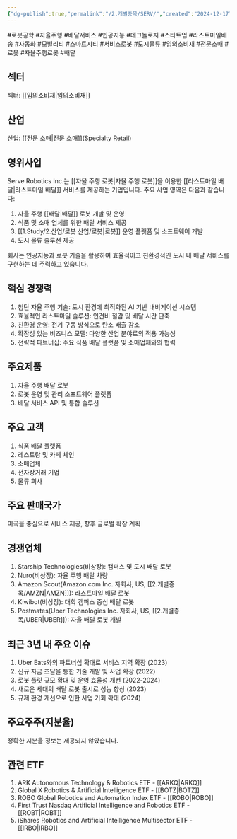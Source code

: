 ```yaml
---
{"dg-publish":true,"permalink":"/2.개별종목/SERV/","created":"2024-12-17T21:14:01.969+09:00","updated":"2025-07-29T21:37:05.169+09:00"}
---
```


#로봇공학 #자율주행 #배달서비스 #인공지능 #테크놀로지 #스타트업 #라스트마일배송 #자동화 #모빌리티 #스마트시티 #서비스로봇 #도시물류 #임의소비재 #전문소매 #로봇 #자율주행로봇 #배달 

## 섹터

섹터: [[임의소비재\|임의소비재]]

## 산업

산업: [[전문 소매\|전문 소매]](Specialty Retail)

## 영위사업

Serve Robotics Inc.는 [[자율 주행 로봇\|자율 주행 로봇]]을 이용한 [[라스트마일 배달\|라스트마일 배달]] 서비스를 제공하는 기업입니다. 주요 사업 영역은 다음과 같습니다:

1. 자율 주행 [[배달\|배달]] 로봇 개발 및 운영
2. 식품 및 소매 업체를 위한 배달 서비스 제공
3. [[1.Study/2.산업/로봇 산업/로봇\|로봇]] 운영 플랫폼 및 소프트웨어 개발
4. 도시 물류 솔루션 제공

회사는 인공지능과 로봇 기술을 활용하여 효율적이고 친환경적인 도시 내 배달 서비스를 구현하는 데 주력하고 있습니다.

## 핵심 경쟁력

1. 첨단 자율 주행 기술: 도시 환경에 최적화된 AI 기반 내비게이션 시스템
2. 효율적인 라스트마일 솔루션: 인건비 절감 및 배달 시간 단축
3. 친환경 운영: 전기 구동 방식으로 탄소 배출 감소
4. 확장성 있는 비즈니스 모델: 다양한 산업 분야로의 적용 가능성
5. 전략적 파트너십: 주요 식품 배달 플랫폼 및 소매업체와의 협력

## 주요제품

1. 자율 주행 배달 로봇
2. 로봇 운영 및 관리 소프트웨어 플랫폼
3. 배달 서비스 API 및 통합 솔루션

## 주요 고객

1. 식품 배달 플랫폼
2. 레스토랑 및 카페 체인
3. 소매업체
4. 전자상거래 기업
5. 물류 회사

## 주요 판매국가

미국을 중심으로 서비스 제공, 향후 글로벌 확장 계획

## 경쟁업체

1. Starship Technologies(비상장): 캠퍼스 및 도시 배달 로봇
2. Nuro(비상장): 자율 주행 배달 차량
3. Amazon Scout(Amazon.com Inc. 자회사, US, [[2.개별종목/AMZN\|AMZN]]): 라스트마일 배달 로봇
4. Kiwibot(비상장): 대학 캠퍼스 중심 배달 로봇
5. Postmates(Uber Technologies Inc. 자회사, US, [[2.개별종목/UBER\|UBER]]): 자율 배달 로봇 개발

## 최근 3년 내 주요 이슈

1. Uber Eats와의 파트너십 확대로 서비스 지역 확장 (2023)
2. 신규 자금 조달을 통한 기술 개발 및 사업 확장 (2022)
3. 로봇 플릿 규모 확대 및 운영 효율성 개선 (2022-2024)
4. 새로운 세대의 배달 로봇 출시로 성능 향상 (2023)
5. 규제 환경 개선으로 인한 사업 기회 확대 (2024)

## 주요주주(지분율)

정확한 지분율 정보는 제공되지 않았습니다.

## 관련 ETF

1. ARK Autonomous Technology & Robotics ETF - [[ARKQ\|ARKQ]]
2. Global X Robotics & Artificial Intelligence ETF - [[BOTZ\|BOTZ]]
3. ROBO Global Robotics and Automation Index ETF - [[ROBO\|ROBO]]
4. First Trust Nasdaq Artificial Intelligence and Robotics ETF - [[ROBT\|ROBT]]
5. iShares Robotics and Artificial Intelligence Multisector ETF - [[IRBO\|IRBO]]